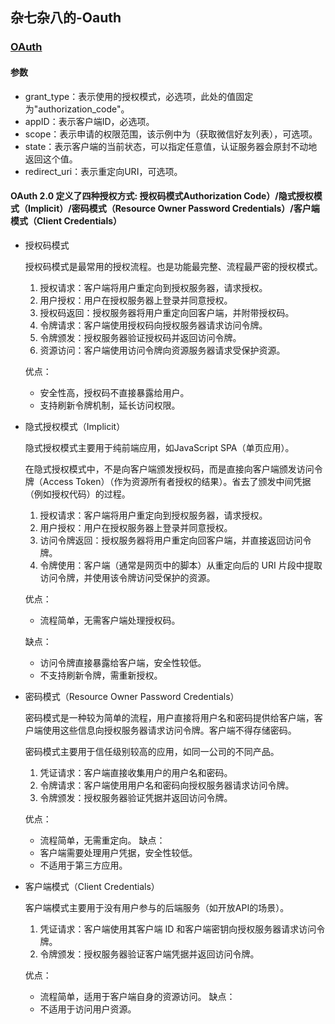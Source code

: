 ## 杂七杂八的-Oauth

### [OAuth](https://blog.csdn.net/czhmx/article/details/147277817) 
#### 参数
* grant_type：表示使用的授权模式，必选项，此处的值固定为"authorization_code"。
* appID：表示客户端ID，必选项。
* scope：表示申请的权限范围，该示例中为（获取微信好友列表），可选项。
* state：表示客户端的当前状态，可以指定任意值，认证服务器会原封不动地返回这个值。
* redirect_uri：表示重定向URI，可选项。

#### OAuth 2.0 定义了四种授权方式: 授权码模式Authorization Code）/隐式授权模式（Implicit）/密码模式（Resource Owner Password Credentials）/客户端模式（Client Credentials）

* 授权码模式

    授权码模式是最常用的授权流程。也是功能最完整、流程最严密的授权模式。
 
    1. 授权请求：客户端将用户重定向到授权服务器，请求授权。 
    2. 用户授权：用户在授权服务器上登录并同意授权。 
    3. 授权码返回：授权服务器将用户重定向回客户端，并附带授权码。 
    4. 令牌请求：客户端使用授权码向授权服务器请求访问令牌。 
    5. 令牌颁发：授权服务器验证授权码并返回访问令牌。 
    6. 资源访问：客户端使用访问令牌向资源服务器请求受保护资源。

    优点： 
    * 安全性高，授权码不直接暴露给用户。 
    * 支持刷新令牌机制，延长访问权限。


* 隐式授权模式（Implicit）

    隐式授权模式主要用于纯前端应用，如JavaScript SPA（单页应用）。

    在隐式授权模式中，不是向客户端颁发授权码，而是直接向客户端颁发访问令牌（Access Token）（作为资源所有者授权的结果）。省去了颁发中间凭据（例如授权代码）的过程。
  1. 授权请求：客户端将用户重定向到授权服务器，请求授权。
  2. 用户授权：用户在授权服务器上登录并同意授权。 
  3. 访问令牌返回：授权服务器将用户重定向回客户端，并直接返回访问令牌。 
  4. 令牌使用：客户端（通常是网页中的脚本）从重定向后的 URI 片段中提取访问令牌，并使用该令牌访问受保护的资源。

  优点： 
  * 流程简单，无需客户端处理授权码。
  
  缺点： 
  * 访问令牌直接暴露给客户端，安全性较低。 
  * 不支持刷新令牌，需重新授权。


* 密码模式（Resource Owner Password Credentials）

    密码模式是一种较为简单的流程，用户直接将用户名和密码提供给客户端，客户端使用这些信息向授权服务器请求访问令牌。客户端不得存储密码。

    密码模式主要用于信任级别较高的应用，如同一公司的不同产品。
  1. 凭证请求：客户端直接收集用户的用户名和密码。 
  2. 令牌请求：客户端使用用户名和密码向授权服务器请求访问令牌。 
  3. 令牌颁发：授权服务器验证凭据并返回访问令牌。

  优点： 
  * 流程简单，无需重定向。
  缺点： 
  * 客户端需要处理用户凭据，安全性较低。 
  * 不适用于第三方应用。


* 客户端模式（Client Credentials）

    客户端模式主要用于没有用户参与的后端服务（如开放API的场景）。
  1. 凭证请求：客户端使用其客户端 ID 和客户端密钥向授权服务器请求访问令牌。 
  2. 令牌颁发：授权服务器验证客户端凭据并返回访问令牌。
    
  优点： 
  * 流程简单，适用于客户端自身的资源访问。
  缺点： 
  * 不适用于访问用户资源。